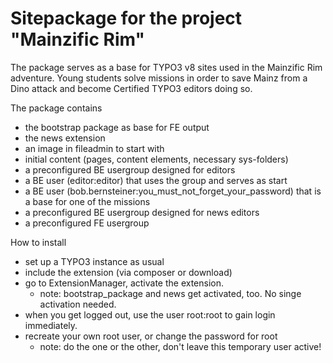 Sitepackage for the project "Mainzific Rim"
===========================================

The package serves as a base for TYPO3 v8 sites used in the Mainzific Rim adventure.
Young students solve missions in order to save Mainz from a Dino attack and become Certified TYPO3 editors
doing so.

The package contains

- the bootstrap package as base for FE output
- the news extension
- an image in fileadmin to start with
- initial content (pages, content elements, necessary sys-folders)
- a preconfigured BE usergroup designed for editors
- a BE user (editor:editor) that uses the group and serves as start
- a BE user (bob.bernsteiner:you_must_not_forget_your_password) that is a base for one of the missions
- a preconfigured BE usergroup designed for news editors
- a preconfigured FE usergroup   

How to install

- set up a TYPO3 instance as usual
- include the extension (via composer or download)
- go to ExtensionManager, activate the extension.
    - note: bootstrap_package and news get activated, too. No singe activation needed.
- when you get logged out, use the user root:root to gain login immediately.
- recreate your own root user, or change the password for root
    - note: do the one or the other, don't leave this temporary user active!
